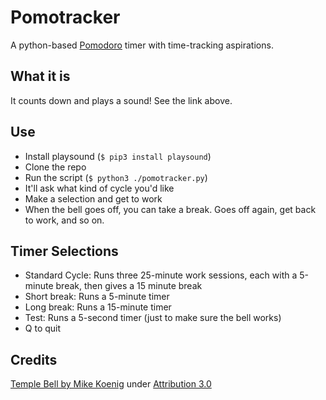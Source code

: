 # Pomotracker
A python-based [Pomodoro](https://en.wikipedia.org/wiki/Pomodoro_Technique) timer with time-tracking aspirations.

## What it is
It counts down and plays a sound! See the link above.

## Use
* Install playsound (`$ pip3 install playsound`)
* Clone the repo
* Run the script (`$ python3 ./pomotracker.py`)
* It'll ask what kind of cycle you'd like
* Make a selection and get to work
* When the bell goes off, you can take a break. Goes off again, get back to work, and so on.

## Timer Selections
* Standard Cycle: Runs three 25-minute work sessions, each with a 5-minute break, then gives a 15 minute break
* Short break: Runs a 5-minute timer 
* Long break: Runs a 15-minute timer
* Test: Runs a 5-second timer (just to make sure the bell works)
* Q to quit

## Credits
[Temple Bell by Mike Koenig](http://soundbible.com/1496-Japanese-Temple-Bell-Small.html) under [Attribution 3.0](https://creativecommons.org/licenses/by/3.0/us/)